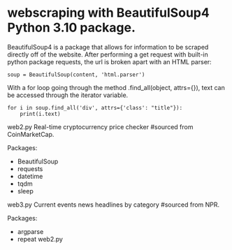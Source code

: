 # webscraping with BeautifulSoup4 Python 3.10 package. 

BeautifulSoup4 is a package that allows for information to be scraped
directly off of the website. After performing a get request with 
built-in python package requests, the url is broken apart with an HTML parser:

    soup = BeautifulSoup(content, 'html.parser')
    
With a for loop going through the method .find_all(object, attrs={}), 
text can be accessed through the iterator variable.

    for i in soup.find_all('div', attrs={'class': "title"}):
        print(i.text)

web2.py
Real-time cryptocurrency price checker  #sourced from CoinMarketCap.

Packages:
- BeautifulSoup
- requests
- datetime
- tqdm
- sleep

web3.py
Current events news headlines by category #sourced from NPR.

Packages:
- argparse
- repeat web2.py
